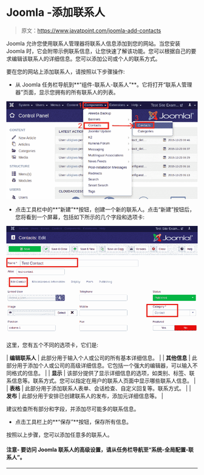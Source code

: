 # Joomla -添加联系人

> 原文：<https://www.javatpoint.com/joomla-add-contacts>

Joomla 允许您使用联系人管理器将联系人信息添加到您的网站。当您安装 Joomla 时，它会附带示例联系信息，让您快速了解该功能。您可以根据自己的要求编辑该联系人的详细信息。您可以添加公司或个人的联系方式。

要在您的网站上添加联系人，请按照以下步骤操作:

*   从 Joomla 任务栏导航到**“组件-联系人-联系人”**。它将打开“联系人管理器”页面，显示您拥有的所有联系人的列表。

![Joomla - Add Contacts](img/707cc7133edea20d2d3b21e05a1065ac.png)

*   点击工具栏中的**“新建”**按钮，创建一个新的联系人。点击“新建”按钮后，您将看到一个屏幕，包括如下所示的几个字段和选项卡:

![Joomla - Add Contacts](img/51c90e8a8184165cd8177fcb7847bd31.png)

这里，您有五个不同的选项卡，它们是:

| **编辑联系人** | 此部分用于输入个人或公司的所有基本详细信息。 |
| **其他信息** | 此部分用于添加个人或公司的高级详细信息。它包括一个强大的编辑器，可以输入不同格式的信息。 |
| **显示** | 该部分提供了显示详细信息的选项，如类别、标签、联系信息等。联系方式。您可以指定在用户的联系人页面中显示哪些联系人信息。 |
| **表格** | 此部分用于添加联系人表单、会话检查、自定义回复等。联系方式。 |
| **发布** | 此部分用于安排已创建联系人的发布，添加元详细信息等。 |

建议检查所有部分和字段，并添加尽可能多的联系信息。

*   点击工具栏上的**“保存”**按钮，保存所有信息。

按照以上步骤，您可以添加任意多的联系人。

#### 注意- 要访问 Joomla 联系人的高级设置，请从任务栏导航至“系统-全局配置-联系人”。

* * *